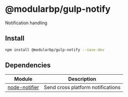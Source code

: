 # @modularbp/gulp-notify
Notification handling

## Install
```sh
npm install @modularbp/gulp-notify --save-dev
```

## Dependencies
| Module | Description |
| ------ | ----------- |
| [node-notifier] | Send cross platform notifications |

[node-notifier]: https://github.com/mikaelbr/node-notifier
